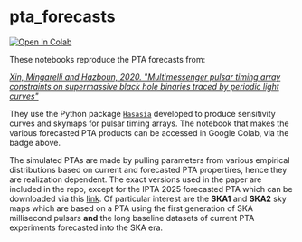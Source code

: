 # pta_forecasts
<!--[![Binder](https://mybinder.org/badge_logo.svg)](https://mybinder.org/v2/gh/jeffreyhazboun/pta_forecasts/master)-->
[![Open In Colab](https://colab.research.google.com/assets/colab-badge.svg)](https://colab.research.google.com/drive/1TvgfOk61pMaq0RHSKUEczftLJyf6TFuc?usp=sharing)

These notebooks reproduce the PTA forecasts from:

[_Xin, Mingarelli and Hazboun, 2020. "Multimessenger pulsar timing array constraints on supermassive black hole binaries traced by periodic light curves"_](https://arxiv.org/abs/2009.11865)

They use the Python package [`Hasasia`](https://hasasia.readthedocs.io/en/latest/) developed to produce sensitivity curves and skymaps for pulsar timing arrays. The notebook that makes the various forecasted PTA products can be accessed in Google Colab, via the badge above. 

The simulated PTAs are made by pulling parameters from various empirical distributions based on current and forecasted PTA propertires, hence they are realization dependent. The exact versions used in the paper are included in the repo, except for the IPTA 2025 forecasted PTA which can be downloaded via this [link](https://drive.google.com/file/d/1QBKYSyhh1dRWp9qm-K5Mk2JBX3PIP92z/view?usp=sharing). Of particular interest are the __SKA1__ and __SKA2__ sky maps which are based on a PTA using the first generation of SKA millisecond pulsars __and__ the long baseline datasets of current PTA experiments forecasted into the SKA era. 
